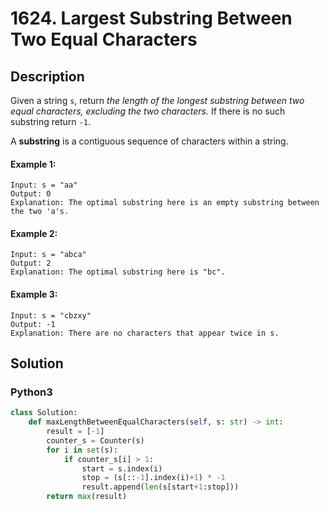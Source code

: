 # 1624. Largest Substring Between Two Equal Characters

## Description
Given a string `s`, return *the length of the longest substring between two equal characters, excluding the two characters.* If there is no such substring return `-1`.

A **substring** is a contiguous sequence of characters within a string.

#### Example 1:
```
Input: s = "aa"
Output: 0
Explanation: The optimal substring here is an empty substring between the two 'a's.
```

#### Example 2:
```
Input: s = "abca"
Output: 2
Explanation: The optimal substring here is "bc".
```

#### Example 3:
```
Input: s = "cbzxy"
Output: -1
Explanation: There are no characters that appear twice in s.
```


## Solution

### Python3
```python
class Solution:
    def maxLengthBetweenEqualCharacters(self, s: str) -> int:
        result = [-1]
        counter_s = Counter(s)
        for i in set(s):
            if counter_s[i] > 1:
                start = s.index(i)        
                stop = (s[::-1].index(i)+1) * -1
                result.append(len(s[start+1:stop]))
        return max(result)
        
```